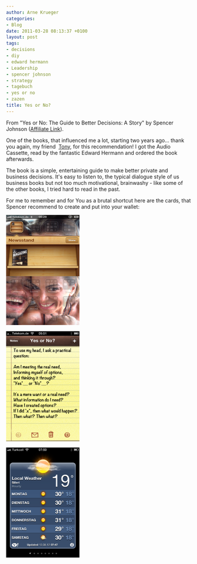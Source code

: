 ```yaml
---
author: Arne Krueger
categories:
- Blog
date: 2011-03-28 08:13:37 +0100
layout: post
tags:
- decisions
- diy
- edward hermann
- Leadership
- spencer johnson
- strategy
- tagebuch
- yes or no
- zazen
title: Yes or No?
---
```



From "Yes or No: The Guide to Better Decisions: A Story" by Spencer Johnson ([Affiliate Link](http://www.amazon.de/gp/product/0887306314/ref=as_li_ss_tl?ie=UTF8&amp;tag=herrkrue-21&amp;linkCode=as2&amp;camp=1638&amp;creative=19454&amp;creativeASIN=0887306314)).

One of the books, that influenced me a lot, starting two years ago... thank you again, my friend &nbsp;[Tony](http://www.guerrilla.de), for this recommendation! I got the Audio Cassette, read by the fantastic Edward Hermann and ordered the book afterwards.

The book is a simple, entertaining guide to make better private and business decisions. It's easy to listen to, the typical dialogue style of us business books but not too much motivational, brainwashy - like some of the other books, I tried hard to read in the past.

For me to remember and for You as a brutal shortcut here are the cards, that Spencer recommend to create and put&nbsp;into your wallet:

<a href="https://herrkrueger.files.wordpress.com/2011/03/photo.png"><img alt="" class="alignnone size-medium wp-image-850" height="300" src="/images/2011-03-28/photo.png" title="Yes or No Card 1" width="200"/></a>

<img alt="" class="alignnone size-medium wp-image-849" height="300" src="/images/2011-03-28/photo-2.png" title="Yes or No Card 3" width="200"/>

<a href="https://herrkrueger.files.wordpress.com/2011/03/photo-1.png"><img alt="" class="alignnone size-medium wp-image-848" height="300" src="/images/2011-03-28/photo-1.png" title="Yes or No Card 1" width="200"/></a>
